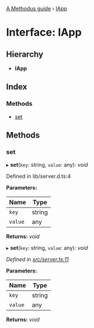 [A Methodus guide](../README.md) › [IApp](iapp.md)

# Interface: IApp

## Hierarchy

* **IApp**

## Index

### Methods

* [set](iapp.md#set)

## Methods

###  set

▸ **set**(`key`: string, `value`: any): *void*

Defined in lib/server.d.ts:4

**Parameters:**

Name | Type |
------ | ------ |
`key` | string |
`value` | any |

**Returns:** *void*

▸ **set**(`key`: string, `value`: any): *void*

*Defined in [src/server.ts:11](https://github.com/nodulusteam/methodus.dev/blob/3bac181/modules/platform/platform-rest/src/server.ts#L11)*

**Parameters:**

Name | Type |
------ | ------ |
`key` | string |
`value` | any |

**Returns:** *void*
